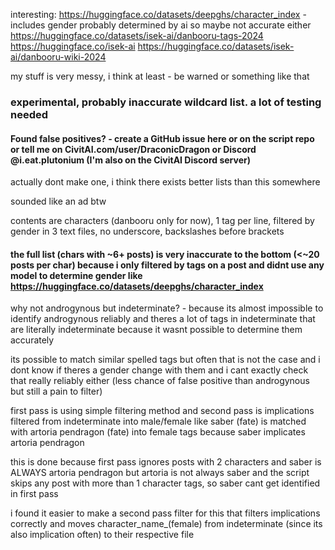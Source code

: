interesting: https://huggingface.co/datasets/deepghs/character_index - includes gender probably determined by ai so maybe not accurate either
https://huggingface.co/datasets/isek-ai/danbooru-tags-2024
https://huggingface.co/isek-ai
https://huggingface.co/datasets/isek-ai/danbooru-wiki-2024

my stuff is very messy, i think at least - be warned or something like that

### experimental, probably inaccurate wildcard list. **a lot of testing needed**

#### Found false positives? - create a GitHub issue here or on the script repo or tell me on CivitAI.com/user/DraconicDragon or Discord @i.eat.plutonium (I'm also on the CivitAI Discord server)
actually dont make one, i think there exists better lists than this somewhere

sounded like an ad btw

contents are characters (danbooru only for now), 1 tag per line, filtered by gender in 3 text files, no underscore, backslashes before brackets

#### the full list (chars with ~6+ posts) is very inaccurate to the bottom (<~20 posts per char) because i only filtered by tags on a post and didnt use any model to determine gender like https://huggingface.co/datasets/deepghs/character_index

why not androgynous but indeterminate? - because its almost impossible to identify androgynous reliably and theres a lot of tags in indeterminate that are literally indeterminate because it wasnt possible to determine them accurately

its possible to match similar spelled tags but often that is not the case and i dont know if theres a gender change with them and i cant exactly check that really reliably either (less chance of false positive than androgynous but still a pain to filter)

first pass is using simple filtering method and second pass is implications filtered from indeterminate into male/female like saber \(fate\) is matched with artoria pendragon \(fate\) into female tags because saber implicates artoria pendragon

this is done because first pass ignores posts with 2 characters and saber is ALWAYS artoria pendragon but artoria is not always saber and the script skips any post with more than 1 character tags, so saber cant get identified in first pass

i found it easier to make a second pass filter for this that filters implications correctly and moves character_name_(female) from indeterminate (since its also implication often) to their respective file
